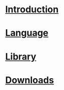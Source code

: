 # [Introduction](intro.md)

# [Language](language.md)

# [Library](library.md)

# [Downloads](downloads.md)

